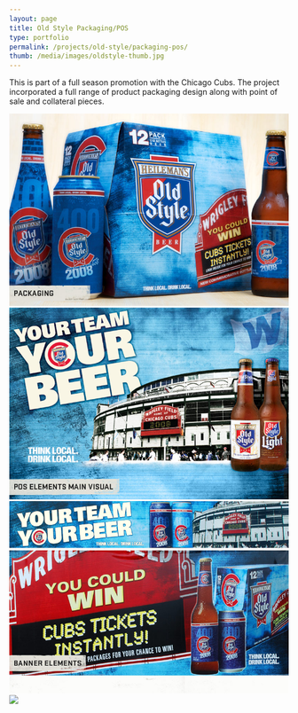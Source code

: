 ```yaml
---
layout: page
title: Old Style Packaging/POS
type: portfolio
permalink: /projects/old-style/packaging-pos/
thumb: /media/images/oldstyle-thumb.jpg
---
```


This is part of a full season promotion with the Chicago Cubs. The project incorporated a full range of product packaging design along with point of sale and collateral pieces.

![](/media/images/oldstyle1.jpg)
![](/media/images/oldstyle2.jpg)
![](/media/images/oldstyle3.jpg)
![](/media/images/oldstyle4.jpg)